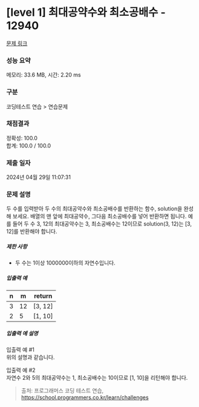# [level 1] 최대공약수와 최소공배수 - 12940 

[문제 링크](https://school.programmers.co.kr/learn/courses/30/lessons/12940) 

### 성능 요약

메모리: 33.6 MB, 시간: 2.20 ms

### 구분

코딩테스트 연습 > 연습문제

### 채점결과

정확성: 100.0<br/>합계: 100.0 / 100.0

### 제출 일자

2024년 04월 29일 11:07:31

### 문제 설명

<p>두 수를 입력받아 두 수의 최대공약수와 최소공배수를 반환하는 함수, solution을 완성해 보세요. 배열의 맨 앞에 최대공약수, 그다음 최소공배수를 넣어 반환하면 됩니다. 예를 들어 두 수 3, 12의 최대공약수는 3, 최소공배수는 12이므로 solution(3, 12)는 [3, 12]를 반환해야 합니다.</p>

<h5>제한 사항</h5>

<ul>
<li>두 수는 1이상 1000000이하의 자연수입니다.</li>
</ul>

<h5>입출력 예</h5>
<table class="table">
        <thead><tr>
<th>n</th>
<th>m</th>
<th>return</th>
</tr>
</thead>
        <tbody><tr>
<td>3</td>
<td>12</td>
<td>[3, 12]</td>
</tr>
<tr>
<td>2</td>
<td>5</td>
<td>[1, 10]</td>
</tr>
</tbody>
      </table>
<h5>입출력 예 설명</h5>

<p>입출력 예 #1<br>
위의 설명과 같습니다.</p>

<p>입출력 예 #2<br>
자연수 2와 5의 최대공약수는 1, 최소공배수는 10이므로 [1, 10]을 리턴해야 합니다.</p>


> 출처: 프로그래머스 코딩 테스트 연습, https://school.programmers.co.kr/learn/challenges